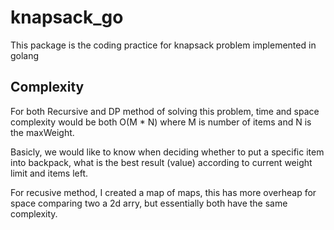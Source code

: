 # knapsack_go
This package is the coding practice for knapsack problem implemented in golang

## Complexity

For both Recursive and DP method of solving this problem, time and space complexity would be both O(M * N) where M is number of items and N is the maxWeight.

Basicly, we would like to know when deciding whether to put a specific item into backpack, what is the best result (value) according to current weight limit and items left. 

For recusive method, I created a map of maps, this has more overheap for space comparing two a 2d arry, but essentially both have the same complexity.